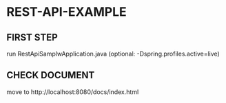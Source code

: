 # REST-API-EXAMPLE

## FIRST STEP 

run RestApiSamplwApplication.java (optional: -Dspring.profiles.active=live)

## CHECK DOCUMENT

move to http://localhost:8080/docs/index.html